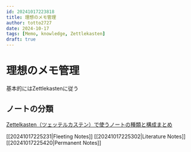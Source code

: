 ```yaml
---
id: 20241017223818
title: 理想のメモ管理
author: totto2727
date: 2024-10-17
tags: [Memo, knowledge, Zettlekasten]
draft: true
---
```


# 理想のメモ管理

基本的にはZettlekastenに従う

## ノートの分類

[Zettelkasten（ツェッテルカステン）で使うノートの種類と構成まとめ](https://jmatsuzaki.com/archives/28172)

[[20241017225231|Fleeting Notes]]
[[20241017225302|Literature Notes]]
[[20241017225420|Permanent Notes]]
